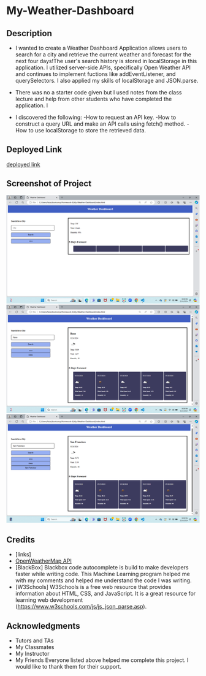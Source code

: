 # My-Weather-Dashboard


## Description

* I wanted to create a Weather Dashboard Application allows users to search for a city and retrieve the current weather and forecast for the next four days!The user's search history is stored in localStorage in this application. I utilized server-side APIs, specifically Open Weather API and continues to implement fuctions like addEventListener, and querySelectors. I also applied my skills of localStorage and JSON.parse.

* There was no a starter code given but I used notes from the class lecture and help from other students who have completed the application. I 

* I discovered the following:
-How to request an API key.
-How to construct a query URL and make an API calls using fetch() method.
-How to use localStorage to store the retrieved data.


## Deployed Link
[deployed link](https://faiza-haque.github.io/My-Weather-Dashboard/)


## Screenshot of Project
![screenshot of mwd](./myweatherdashboard1.png)
![screenshot of mwd](./myweatherdashboard2.png)  
![screenshot of mwd](./myweatherdashboard3.png)


## Credits
- [links]
- [OpenWeatherMap API](https://openweathermap.org/api/)
- [BlackBox] Blackbox code autocomplete is build to make developers faster while writing code. This Machine Learning program helped me with my comments and helped me understand the code I was writing.
- [W3Schools] W3Schools is a free web resource that provides information about HTML, CSS, and JavaScript. It is a great resource for learning web development (https://www.w3schools.com/js/js_json_parse.asp).


## Acknowledgments 
- Tutors and TAs
- My Classmates
- My Instructor
- My Friends
Everyone listed above helped me complete this project. I would like to thank them for their support.